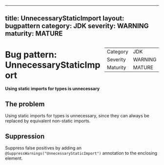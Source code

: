 <!--
*** AUTO-GENERATED, DO NOT MODIFY ***
To make changes, edit the @BugPattern annotation or the explanation in docs/bugpattern.
-->

---
title: UnnecessaryStaticImport
layout: bugpattern
category: JDK
severity: WARNING
maturity: MATURE
---

<div style="float:right;"><table id="metadata">
<tr><td>Category</td><td>JDK</td></tr>
<tr><td>Severity</td><td>WARNING</td></tr>
<tr><td>Maturity</td><td>MATURE</td></tr>
</table></div>

# Bug pattern: UnnecessaryStaticImport
__Using static imports for types is unnecessary__

## The problem
Using static imports for types is unnecessary, since they can always be replaced by equivalent non-static imports.

## Suppression
Suppress false positives by adding an `@SuppressWarnings("UnnecessaryStaticImport")` annotation to the enclosing element.
